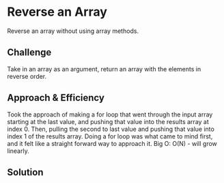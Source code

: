 # Reverse an Array
<!-- Short summary or background information -->
Reverse an array without using array methods.

## Challenge
<!-- Description of the challenge -->
Take in an array as an argument, return an array with the elements in reverse order.

## Approach & Efficiency
<!-- What approach did you take? Why? What is the Big O space/time for this approach? -->
Took the approach of making a for loop that went through the input array starting at the last value, and pushing that value into the results array at index 0. Then, pulling the second to last value and pushing that value into index 1 of the results array. Doing a for loop was what came to mind first, and it felt like a straight forward way to approach it.
Big O: O(N) - will grow linearly.

## Solution
<!-- Embedded whiteboard image -->
